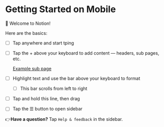 # Getting Started on Mobile

👋 Welcome to Notion!

Here are the basics:

- [ ]  Tap anywhere and start tping
- [ ]  Tap the + above your keyboard to add content — headers, sub pages, etc.
    
    [Example sub page](https://www.notion.so/Example-sub-page-c01eee16b8f14da2afe2a9abca9e6978)
    
- [ ]  Highlight text and use the bar above your keyboard to format
    - [ ]  This bar scrolls from left to right
- [ ]  Tap and hold this line, then drag
- [ ]  Tap the ☰ button to open sidebar

👉**Have a question?** Tap `Help & feedback` in the sidebar.